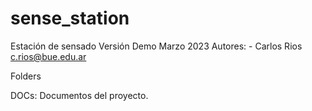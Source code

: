 # sense_station
Estación de sensado
Versión Demo Marzo 2023
Autores: 
		- Carlos Rios	c.rios@bue.edu.ar

Folders

DOCs: Documentos del proyecto.

